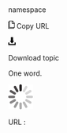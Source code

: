 # 

namespace

![Copy URL](media/namespace/Copy.png)
Copy URL

![Download](media/namespace/Download.png)

Download topic

One word.

![In progress](media/namespace/activity-large.gif)

URL :
